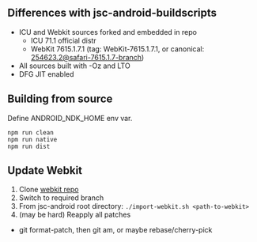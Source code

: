## Differences with jsc-android-buildscripts

- ICU and Webkit sources forked and embedded in repo
  - ICU 71.1 official distr
  - WebKit 7615.1.7.1 (tag: WebKit-7615.1.7.1, or canonical: 254623.2@safari-7615.1.7-branch)
- All sources built with -Oz and LTO
- DFG JIT enabled

## Building from source

Define ANDROID_NDK_HOME env var.

```
npm run clean
npm run native
npm run dist
```

## Update Webkit

1. Clone [webkit repo](https://github.com/WebKit/webkit.git)
2. Switch to required branch
3. From jsc-android root directory: `./import-webkit.sh <path-to-webkit>`
4. (may be hard) Reapply all patches
  - git format-patch, then git am, or maybe rebase/cherry-pick
